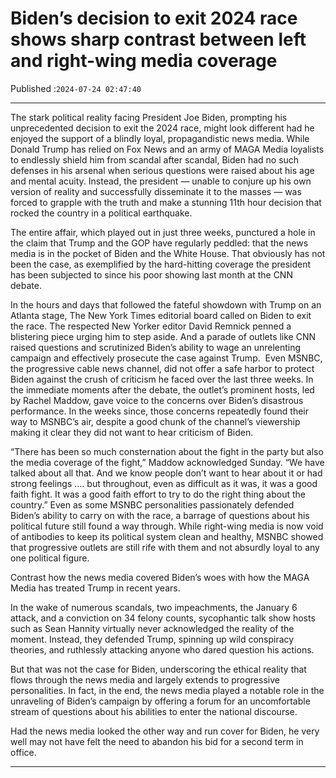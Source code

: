 # Biden’s decision to exit 2024 race shows sharp contrast between left and right-wing media coverage

Published :`2024-07-24 02:47:40`

---

The stark political reality facing President Joe Biden, prompting his unprecedented decision to exit the 2024 race, might look different had he enjoyed the support of a blindly loyal, propagandistic news media. While Donald Trump has relied on Fox News and an army of MAGA Media loyalists to endlessly shield him from scandal after scandal, Biden had no such defenses in his arsenal when serious questions were raised about his age and mental acuity. Instead, the president — unable to conjure up his own version of reality and successfully disseminate it to the masses — was forced to grapple with the truth and make a stunning 11th hour decision that rocked the country in a political earthquake.

The entire affair, which played out in just three weeks, punctured a hole in the claim that Trump and the GOP have regularly peddled: that the news media is in the pocket of Biden and the White House. That obviously has not been the case, as exemplified by the hard-hitting coverage the president has been subjected to since his poor showing last month at the CNN debate.

In the hours and days that followed the fateful showdown with Trump on an Atlanta stage, The New York Times editorial board called on Biden to exit the race. The respected New Yorker editor David Remnick penned a blistering piece urging him to step aside. And a parade of outlets like CNN raised questions and scrutinized Biden’s ability to wage an unrelenting campaign and effectively prosecute the case against Trump.   Even MSNBC, the progressive cable news channel, did not offer a safe harbor to protect Biden against the crush of criticism he faced over the last three weeks. In the immediate moments after the debate, the outlet’s prominent hosts, led by Rachel Maddow, gave voice to the concerns over Biden’s disastrous performance. In the weeks since, those concerns repeatedly found their way to MSNBC’s air, despite a good chunk of the channel’s viewership making it clear they did not want to hear criticism of Biden.

“There has been so much consternation about the fight in the party but also the media coverage of the fight,” Maddow acknowledged Sunday. “We have talked about all that. And we know people don’t want to hear about it or had strong feelings …. but throughout, even as difficult as it was, it was a good faith fight. It was a good faith effort to try to do the right thing about the country.”  Even as some MSNBC personalities passionately defended Biden’s ability to carry on with the race, a barrage of questions about his political future still found a way through. While right-wing media is now void of antibodies to keep its political system clean and healthy, MSNBC showed that progressive outlets are still rife with them and not absurdly loyal to any one political figure.

Contrast how the news media covered Biden’s woes with how the MAGA Media has treated Trump in recent years.

In the wake of numerous scandals, two impeachments, the January 6 attack, and a conviction on 34 felony counts, sycophantic talk show hosts such as Sean Hannity virtually never acknowledged the reality of the moment. Instead, they defended Trump, spinning up wild conspiracy theories, and ruthlessly attacking anyone who dared question his actions.

But that was not the case for Biden, underscoring the ethical reality that flows through the news media and largely extends to progressive personalities. In fact, in the end, the news media played a notable role in the unraveling of Biden’s campaign by offering a forum for an uncomfortable stream of questions about his abilities to enter the national discourse.

Had the news media looked the other way and run cover for Biden, he very well may not have felt the need to abandon his bid for a second term in office.

---

